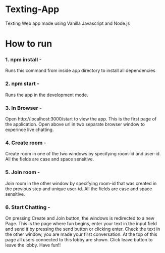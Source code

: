 # Texting-App
Texting Web app made using Vanilla Javascript and Node.js

# How to run

### 1. npm install -
Runs this command from inside app directory to install all dependencies


### 2. npm start -
Runs the app in the development mode.


### 3. In Browser - 
Open http://localhost:3000/start to view the app.
This is the first page of the application.
Open above url in two separate browser window to experince live chatting.


### 4. Create room - 
Create room in one of the two windows by specifying room-id and user-id.
All the fields are case and space sensitive.


### 5. Join room - 
Join room in the other window by specifying room-id that was created in the previous step and unique user-id.
All the fields are case and space sensitive.


### 6. Start Chatting - 
On pressing Create and Join button, the windows is redirected to a new Page.
This is the page where fun begins, enter your text in the input field and send it by pressing the send button or clicking enter.
Check the text in the other window, you are made your first conversation.
At the top of this page all users connected to this lobby are shown.
Click leave button to leave the lobby.
Have fun!!





